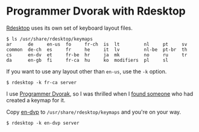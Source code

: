Programmer Dvorak with Rdesktop
===============================

[Rdesktop][1] uses its own set of keyboard layout files.

  [1]: http://www.rdesktop.org/

    $ ls /usr/share/rdesktop/keymaps
    ar      de     en-us  fo     fr-ch  is  lt         nl     pt     sv
    common  de-ch  es     fr     he     it  lv         nl-be  pt-br  th
    cs      en-dv  et     fr-be  hr     ja  mk         no     ru     tr
    da      en-gb  fi     fr-ca  hu     ko  modifiers  pl     sl

If you want to use any layout other than `en-us`, use the `-k` option.

    $ rdesktop -k fr-ca server

I use [Programmer Dvorak][2], so I was thrilled when I [found someone][3] who
had created a keymap for it.

  [2]: http://www.kaufmann.no/roland/dvorak/
  [3]: http://permalink.gmane.org/gmane.network.rdesktop.devel/3695

Copy [en-dvp][4] to `/usr/share/rdesktop/keymaps` and you're on your way.

  [4]: en-dvp

    $ rdesktop -k en-dvp server
